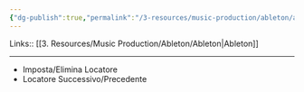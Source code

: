 ```yaml
---
{"dg-publish":true,"permalink":"/3-resources/music-production/ableton/ableton-localizzatori/"}
---
```


Links:: [[3. Resources/Music Production/Ableton/Ableton\|Ableton]]

---

- Imposta/Elimina Locatore
- Locatore Successivo/Precedente

